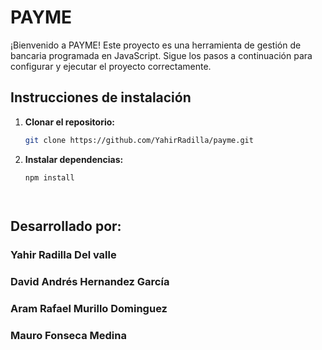 # PAYME

¡Bienvenido a PAYME! Este proyecto es una herramienta de gestión de bancaria programada en JavaScript. Sigue los pasos a continuación para configurar y ejecutar el proyecto correctamente.

## Instrucciones de instalación

1. **Clonar el repositorio:**
   
   ```bash
   git clone https://github.com/YahirRadilla/payme.git

1. **Instalar dependencias:**
   
   ```bash
   npm install

   


## Desarrollado por:
 ### Yahir Radilla Del valle
 ### David Andrés Hernandez García
 ### Aram Rafael Murillo Dominguez
 ### Mauro Fonseca Medina
  
